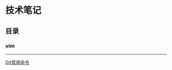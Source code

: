 # 技术笔记

## 目录

### vim
***
[Git常用命令](https://github.com/dnja/book/blob/master/git/Git%E5%B8%B8%E7%94%A8%E5%91%BD%E4%BB%A4.md)

